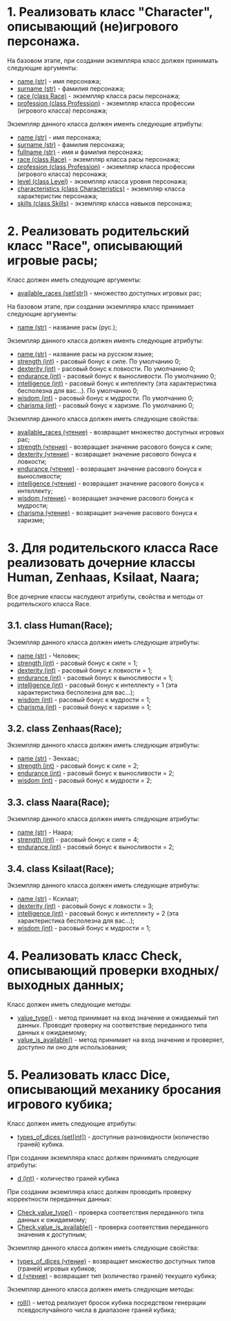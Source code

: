 # 1. Реализовать класс "Character", описывающий (не)игрового персонажа.
На базовом этапе, при создании экземпляра класс должен принимать следующие аргументы:
* <u>name (str)</u> - имя персонажа;
* <u>surname (str)</u> - фамилия персонажа;
* <u>race (class Race)</u> - экземпляр класса расы персонажа;
* <u>profession (class Profession)</u> - экземпляр класса профессии (игрового класса) персонажа;

Экземпляр данного класса должен именть следующие атрибуты:
* <u>name (str)</u> - имя персонажа;
* <u>surname (str)</u> - фамилия персонажа;
* <u>fullname (str)</u> - имя и фамилия персонажа;
* <u>race (class Race)</u> - экземпляр класса расы персонажа;
* <u>profession (class Profession)</u> - экземпляр класса профессии (игрового класса) персонажа;
* <u>level (class Level)</u> - экземпляр класса уровня персонажа;
* <u>characteristics (class Characteristics)</u> - экземпляр класса характеристик персонажа;
* <u>skills (class Skills)</u> - экземпляр класса навыков персонажа;

# 2. Реализовать родительский класс "Race", описывающий игровые расы;
Класс должен иметь следующие аргументы:
* <u>available_races (set[str])</u> - множество доступных игровых рас;

На базовом этапе, при создании экземпляра класс принимает следующие аргументы:
* <u>name (str)</u> - название расы (рус.);

Экземпляр данного класса должен именть следующие атрибуты:
* <u>name (str)</u> - название расы на русском языке;
* <u>strength (int)</u> - расовый бонус к силе. По умолчанию 0;
* <u>dexterity (int)</u> - расовый бонус к ловкости. По умолчанию 0;
* <u>endurance (int)</u> - расовый бонус к выносливости. По умолчанию 0;
* <u>intelligence (int)</u> - расовый бонус к интеллекту (эта характеристика бесполезна для вас...). По умолчанию 0;
* <u>wisdom (int)</u> - расовый бонус к мудрости. По умолчанию 0;
* <u>charisma (int)</u> - расовый бонус к харизме. По умолчанию 0;

Экземпляр данного класса должен иметь следующие свойства:
* <u>available_races (чтение)</u> - возвращает множество доступных игровых рас;
* <u>strength (чтение)</u> - возвращает значение расового бонуса к силе;
* <u>dexterity (чтение)</u> - возвращает значение расового бонуса к ловкости;
* <u>endurance (чтение)</u> - возвращает значение расового бонуса к выносливости;
* <u>intelligence (чтение)</u> - возвращает значение расового бонуса к интеллекту;
* <u>wisdom (чтение)</u> - возвращает значение расового бонуса к мудрости;
* <u>charisma (чтение)</u> - возвращает значение расового бонуса к харизме;

# 3. Для родительского класса Race реализовать дочерние классы Human, Zenhaas, Ksilaat, Naara;
Все дочерние классы наслудеют атрибуты, свойства и методы от родительского класса Race.

## 3.1. class Human(Race);
Экземпляр данного класса должен иметь следующие атрибуты:
* <u>name (str)</u> - Человек;
* <u>strength (int)</u> - расовый бонус к силе = 1;
* <u>dexterity (int)</u> - расовый бонус к ловкости = 1;
* <u>endurance (int)</u> - расовый бонус к выносливости = 1;
* <u>intelligence (int)</u> - расовый бонус к интеллекту  = 1 (эта характеристика бесполезна для вас...);
* <u>wisdom (int)</u> - расовый бонус к мудрости = 1;
* <u>charisma (int)</u> - расовый бонус к харизме = 1;

## 3.2. class Zenhaas(Race);
Экземпляр данного класса должен иметь следующие атрибуты:
* <u>name (str)</u> - Зенхаас;
* <u>strength (int)</u> - расовый бонус к силе = 2;
* <u>endurance (int)</u> - расовый бонус к выносливости = 2;
* <u>wisdom (int)</u> - расовый бонус к мудрости = 2;

## 3.3. class Naara(Race);
Экземпляр данного класса должен иметь следующие атрибуты:
* <u>name (str)</u> - Наара;
* <u>strength (int)</u> - расовый бонус к силе = 4;
* <u>endurance (int)</u> - расовый бонус к выносливости = 2;

## 3.4. class Ksilaat(Race);
Экземпляр данного класса должен иметь следующие атрибуты:
* <u>name (str)</u> - Ксилаат;
* <u>dexterity (int)</u> - расовый бонус к ловкости = 3;
* <u>intelligence (int)</u> - расовый бонус к интеллекту  = 2 (эта характеристика бесполезна для вас...);
* <u>wisdom (int)</u> - расовый бонус к мудрости = 1;

# 4. Реализовать класс Check, описывающий проверки входных/выходных данных;
Класс должен иметь следующие методы:
* <u>value_type()</u> - метод принимает на вход значение и ожидаемый тип данных. Проводит проверку на соответствие переданного типа данных к ожидаемому;
* <u>value_is_available()</u> - метод принимает на вход значение и проверяет, доступно ли оно для использования;

# 5. Реализовать класс Dice, описывающий механику бросания игрового кубика;
Класс должен иметь следующие атрибуты:
* <u>types_of_dices (set[int])</u> - доступные разновидности (количество граней) кубика.

При создании экземпляра класс должен принимать следующие атрибуты:
* <u>d (int)</u> - количество граней кубика

При создании экземпляра класс должен проводить проверку корректности переданных данных:
* <u>Check.value_type()</u> - проверка соответствия переданного типа данных к ожидаемому;
* <u>Check.value_is_available()</u> - проверка соответствия переданного значения к доступным;

Экземпляр данного класса должен иметь следующие свойства:
* <u>types_of_dices (чтение)</u> - возвращает множество доступных типов (граней) игровых кубиков;
* <u>d (чтение)</u> - возвращает тип (количество граней) текущего кубика;

Экземпляр данного класса должен иметь следующие методы:
* <u>roll()</u> - метод реализует бросок кубика посредством генерации псевдослучайного числа в диапазоне граней кубика;